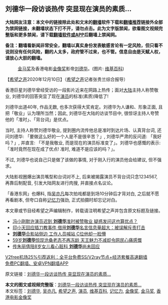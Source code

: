  <h2>刘德华一段访谈热传 突显现在演员的素质…</h2> <p class="notice"><b>大陆网友注意：本文中的链接除此处和文末的<a href="https://github.com/bannedbook/fanqiang" >翻墙</a>软件下载和<a href="https://github.com/killgcd/justmysocks/blob/master/README.md">翻墙推荐</a>链接外全部为禁网链接，未翻墙状态下打不开，请勿点击。此为文字版禁闻，欲看图文视频完整版和更多禁闻，请下载<a href="https://github.com/bannedbook/fanqiang">翻墙软件或APP</a>后翻墙上禁闻网。</p><p>备注：翻墙看新闻非常安全，翻墙以真实身份发表敏感言论有一定风险，但只看不说则没有任何风险，翻的人太多，政府管不过来，也不管。信息自由是天赋人权，请放心大胆的翻墙。</b></p>  <div class="entry"> <figure><figcaption><a href="https://www.bannedbook.org/bnews/tag/%e9%87%91%e9%a9%ac%e5%a5%96/" class="st_tag internal_tag" rel="tag" title="标签 金马奖 下的日志">金马奖</a>及香港电影<a href="https://www.bannedbook.org/bnews/tag/%e9%87%91%e5%83%8f%e5%a5%96/" class="st_tag internal_tag" rel="tag" title="标签 金像奖 下的日志">金像奖</a>影帝<a href="https://www.bannedbook.org/bnews/tag/%e5%88%98%e5%be%b7%e5%8d%8e/" class="st_tag internal_tag" rel="tag" title="标签 刘德华 下的日志">刘德华</a>。(图片: <a href="https://www.bannedbook.org/bnews/tag/%e7%bb%b4%e5%9f%ba%e7%99%be%e7%a7%91/" class="st_tag internal_tag" rel="tag" title="标签 维基百科 下的日志">维基百科</a>)</figcaption></figure> <p>【<span class='wp_keywordlink_affiliate'><a href="https://www.soundofhope.org" title="希望之声" target="_blank">希望之声</a></span>2020年12月10日】（<a href="https://www.bannedbook.org/bnews/tag/%e5%b8%8c%e6%9c%9b%e4%b9%8b%e5%a3%b0/" class="st_tag internal_tag" rel="tag" title="标签 希望之声 下的日志">希望之声</a>记者张贵兰综合报导）</p> <p>香港巨星刘德华曾经受访的一段影片近来在网路上热传；面对<span class='wp_keywordlink_affiliate'><a href="https://www.bannedbook.org/" title="大陆" target="_blank">大陆</a></span>主持人称赞敬业, 刘德华的回答突显了现在<a href="https://www.bannedbook.org/bnews/tag/%e6%bc%94%e5%91%98/" class="st_tag internal_tag" rel="tag" title="标签 演员 下的日志">演员</a>的标准(素质)降低了!</p> <p></p>  <p>刘德华出道40年, 作品无数, 也多次获得大奖肯定。刘德华为人谦和、形象正面, 且把「敬业」认为理所当然；因此, 刘德华在大陆的访谈节目中, 很惊讶主持人夸赞他的「准时」、「背台词」是优点。</p> <p>当时, 主持人称赞刘德华敬业, 提到圈内流传他总是准时到达片场、认真背台词, 还问刘德华: 「要做这么好的一个人是不是很辛苦？」, 刘德华严肃的反问道: 「我好吗？」, 并直言: 「不是我敬业, 而是现在的演员标准变了」。刘德华也感慨的表示: 「准时竟然在现在成了优点! 准时, 难道不是应该的吗？」。</p> <p>不过, 刘德华也说自己只是做了该做的事情, 对于刚入行的演员他会给建议, 但不强求。</p>  <p>大陆影视圈爆出演员嘴型和台词对不上, 后来被揭露演员不背台词只念1234567, 再靠后制配音, 引发大陆网友进行肉搜, 并直接点名议论。</p> <p></p> <p>「香港东网」也爆料, 指<a href="https://www.bannedbook.org/bnews/tag/%e5%90%b4%e4%ba%a6%e5%87%a1/" class="st_tag internal_tag" rel="tag" title="标签 吴亦凡 下的日志">吴亦凡</a>每次拍戏都是到场10分钟后才背对白, 之后就不愿再看剧本, 但夸口自称<a href="https://www.bannedbook.org/bnews/tag/%e8%ae%b0%e5%bf%86%e5%8a%9b/" class="st_tag internal_tag" rel="tag" title="标签 记忆力 下的日志">记忆力</a>强劲, 正式拍摄时却忘记对白。</p>  <p>本文章或节目经希望之声编辑制作，转载请注明希望之声并包含原文标题及链接。</p> <ul class='op-related-articles' title='相关阅读'> <li><a href='https://www.bannedbook.org/bnews/yule/20201210/1444961.html' target='_blank'>冯小刚默许演员迟到 <b>刘德华</b>准时被赞敬业 疑惑发问这也算优点？</a></li> <li><a href='https://www.bannedbook.org/bnews/yule/20201207/1443258.html' target='_blank'>印小天回应插刀教事件 借用<b>刘德华</b>名言信息量超大：被误解斥责打击</a></li> <li><a href='https://www.bannedbook.org/bnews/yule/20201206/1442941.html' target='_blank'><b>刘德华</b>合影站侧边 工作人员喊站 C位他却一脸懵</a></li> <li><a href='https://www.bannedbook.org/bnews/yule/20201205/1442556.html' target='_blank'>59岁<b>刘德华</b>惊现沧桑老态不再冻龄 天王魅力不减却令网民心痛感慨</a></li> <li><a href='https://www.bannedbook.org/bnews/comments/20201204/1442132.html' target='_blank'>传朱丽倩陪8岁女儿看心脏科 <b>刘德华</b>尚未回应</a></li> </ul> <p class="texttj"> <a href="https://github.com/bannedbook/fanqiang/wiki/V2ray%E6%9C%BA%E5%9C%BA" target="_blank">V2free机场25%引荐返利：全平台免费SS/V2ray节点+经济套餐高速翻墙</a><br/> <a href="https://github.com/bannedbook/fanqiang/wiki/%E7%A6%81%E9%97%BB%E7%BD%91%E5%AE%89%E5%8D%93%E7%BF%BB%E5%A2%99%E6%96%B0%E9%97%BBAPP" target="_blank">免费PC翻墙、安卓VPN翻墙APP</a></p><p>原文链接：<a class="src_link"  href="https://www.soundofhope.org/post/452374" target="_blank">刘德华一段访谈热传 突显现在演员的素质…</a></p><a name='sharetosocial'></a>       <div><b>本文的图文或视频完整版</b>：<a href='https://www.bannedbook.org/bnews/comments/20201211/1445545.html'>刘德华一段访谈热传 突显现在演员的素质…</a></div>  </div><!--END ENTRY--> <div class="postfooter"> <div>本文标签：<a href="https://www.bannedbook.org/bnews/tag/%e5%88%98%e5%be%b7%e5%8d%8e/" rel="tag">刘德华</a>, <a href="https://www.bannedbook.org/bnews/tag/%e5%90%b4%e4%ba%a6%e5%87%a1/" rel="tag">吴亦凡</a>, <a href="https://www.bannedbook.org/bnews/tag/%e5%b8%8c%e6%9c%9b%e4%b9%8b%e5%a3%b0/" rel="tag">希望之声</a>, <a href="https://www.bannedbook.org/bnews/tag/%e6%bc%94%e5%91%98/" rel="tag">演员</a>, <a href="https://www.bannedbook.org/bnews/tag/%e7%bb%b4%e5%9f%ba%e7%99%be%e7%a7%91/" rel="tag">维基百科</a>, <a href="https://www.bannedbook.org/bnews/tag/%e8%ae%b0%e5%bf%86%e5%8a%9b/" rel="tag">记忆力</a>, <a href="https://www.bannedbook.org/bnews/tag/%e9%87%91%e5%83%8f%e5%a5%96/" rel="tag">金像奖</a>, <a href="https://www.bannedbook.org/bnews/tag/%e9%87%91%e9%a9%ac%e5%a5%96/" rel="tag">金马奖</a>, <a href="https://www.bannedbook.org/bnews/tag/%e9%a6%99%e6%b8%af%e7%94%b5%e5%bd%b1%e9%87%91%e5%83%8f%e5%a5%96/" rel="tag">香港电影金像奖</a></div>  </div><!--END POSTFOOTER--> 